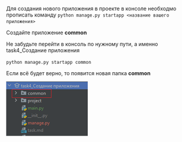 Для создания нового приложения в проекте в консоле необходмо прописать команду
`python manage.py startapp <название вашего приложения>`

Создайте приложение **common**

Не забудьте перейти в консоль по нужному пути, а именно task4_Создание приложения

`python manage.py startapp common`

Если всё будет верно, то появится новая папка **common**

![img.png](img.png)

